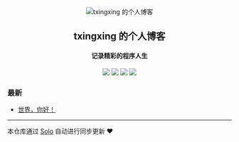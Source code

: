 <p align="center"><img alt="txingxing 的个人博客" src="https://static.b3log.org/images/brand/solo-32.png"></p><h2 align="center">
txingxing 的个人博客
</h2>

<h4 align="center">记录精彩的程序人生</h4>
<p align="center"><a title="txingxing 的个人博客" target="_blank" href="https://github.com/txingxing/solo-blog"><img src="https://img.shields.io/github/last-commit/txingxing/solo-blog.svg?style=flat-square&color=FF9900"></a>
<a title="GitHub repo size in bytes" target="_blank" href="https://github.com/txingxing/solo-blog"><img src="https://img.shields.io/github/repo-size/txingxing/solo-blog.svg?style=flat-square"></a>
<a title="Solo Version" target="_blank" href="https://github.com/b3log/solo/releases"><img src="https://img.shields.io/badge/solo-3.6.6-f1e05a.svg?style=flat-square&color=blueviolet"></a>
<a title="Hits" target="_blank" href="https://github.com/b3log/hits"><img src="https://hits.b3log.org/txingxing/solo-blog.svg"></a></p>

### 最新

* [世界，你好！](http://star.nat200.top/hello-solo)



---

本仓库通过 [Solo](https://github.com/b3log/solo) 自动进行同步更新 ❤️ 